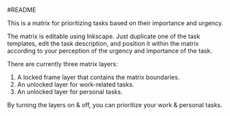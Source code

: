 #README

This is a matrix for prioritizing tasks based on their importance and urgency. 

The matrix is editable using Inkscape. Just duplicate one of the task templates, edit the task description, and position it within the matrix according to your perception of the urgency and importance of the task.

There are currently three matrix layers:

1. A locked frame layer that contains the matrix boundaries.
2. An unlocked layer for work-related tasks.
3. An unlocked layer for personal tasks.

By turning the layers on & off, you can prioritize your work & personal tasks.
